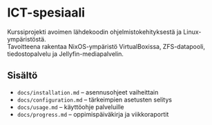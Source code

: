 # ICT-spesiaali

Kurssiprojekti avoimen lähdekoodin ohjelmistokehityksestä ja Linux-ympäristöstä.  
Tavoitteena rakentaa NixOS-ympäristö VirtualBoxissa, ZFS-datapooli, tiedostopalvelu ja Jellyfin-mediapalvelin.  

## Sisältö
- `docs/installation.md` – asennusohjeet vaiheittain
- `docs/configuration.md` – tärkeimpien asetusten selitys
- `docs/usage.md` – käyttöohje palveluille
- `docs/progress.md` – oppimispäiväkirja ja viikkoraportit
